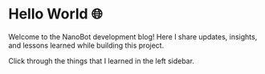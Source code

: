 # Hello World 🌐
Welcome to the NanoBot development blog! Here I share updates, insights, and lessons learned while building this project.  

Click through the things that I learned in the left sidebar.  

